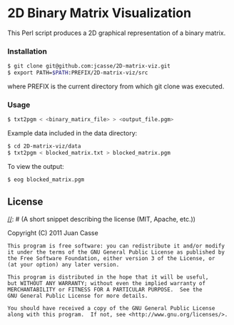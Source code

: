 [//]: # (Markdown: dillinger.io/ shows a nice example of Markdown commands with a viewer.)
[//]: # (Comments in Markdown: http://stackoverflow.com/questions/4823468/comments-in-markdown)
[//]: # (C++ Project Structure: http://hiltmon.com/blog/2013/07/03/a-simple-c-plus-plus-project-structure/)
[//]: # (C++ Library Creation: http://www.adp-gmbh.ch/cpp/gcc/create_lib.html)

# 2D Binary Matrix Visualization

This Perl script produces a 2D graphical representation of a binary matrix.

### Installation

```sh
$ git clone git@github.com:jcasse/2D-matrix-viz.git
$ export PATH=$PATH:PREFIX/2D-matrix-viz/src
```
where PREFIX is the current directory from which git clone was executed.


### Usage

```sh
$ txt2pgm < <binary_matirx_file> > <output_file.pgm>
```
Example data included in the data directory:
```sh
$ cd 2D-matrix-viz/data
$ txt2pgm < blocked_matrix.txt > blocked_matrix.pgm
```
To view the output:
```sh
$ eog blocked_matrix.pgm
```

License
----

[//]: # (A short snippet describing the license (MIT, Apache, etc.))

[//]: # (http://choosealicense.com/)

Copyright (C) 2011 Juan Casse

    This program is free software: you can redistribute it and/or modify
    it under the terms of the GNU General Public License as published by
    the Free Software Foundation, either version 3 of the License, or
    (at your option) any later version.

    This program is distributed in the hope that it will be useful,
    but WITHOUT ANY WARRANTY; without even the implied warranty of
    MERCHANTABILITY or FITNESS FOR A PARTICULAR PURPOSE.  See the
    GNU General Public License for more details.

    You should have received a copy of the GNU General Public License
    along with this program.  If not, see <http://www.gnu.org/licenses/>.

